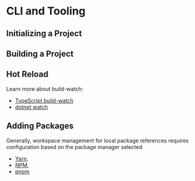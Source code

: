 # CLI and Tooling

## Initializing a Project

<CodeSplitter>
  <template #left>

```shell
# TypeScript
# Switch into directory
npm init .
tsc --init .

# Modify tsconfig.json and package.json as necessary

# Use templates
npx create vite .
```

  </template>
  <template #right>

```shell
# .NET
# List the types of projects
dotnet new list

# Create a project using a template
dotnet new webapi
dotnet new console
```

  </template>
</CodeSplitter>

## Building a Project

<CodeSplitter>
  <template #left>

```shell
# TypeScript
# Assuming a script for "build" in package.json
npm run build
```

  </template>
  <template #right>

```shell
# .NET
dotnet build
```

  </template>
</CodeSplitter>

## Hot Reload

<CodeSplitter>
  <template #left>

```shell
# TypeScript
# Assuming the project has been configured with a watcher in package.json
# Assuming the tsconfig.json has watchOptions set up.
npm run build:watch
```

  </template>
  <template #right>

```shell
# .NET
dotnet watch run
```

  </template>
</CodeSplitter>

Learn more about build-watch:

- [TypeScript build-watch](https://www.typescriptlang.org/docs/handbook/configuring-watch.html)
- [dotnet watch](https://learn.microsoft.com/en-us/dotnet/core/tools/dotnet-watch)

## Adding Packages

<CodeSplitter>
  <template #left>

```shell
# TypeScript

# Local package is set up via package manager and config files.

# Remote package
yarn add some-package
yarn add -D some-package

npm install some-package
npm install --save-dev some-package
```

  </template>
  <template #right>

```shell
# .NET

# Local package
dotnet add reference ../other-project/my-other-project.csproj

# Remote package
dotnet add package SomeRemotePackage
```

  </template>
</CodeSplitter>

Generally, workspace management for local package references requires configuration based on the package manager selected

- [Yarn](https://yarnpkg.com/features/workspaces),
- [NPM](https://docs.npmjs.com/cli/v7/using-npm/workspaces),
- [pnpm](https://pnpm.io/workspaces)
